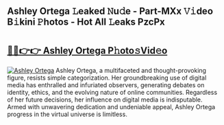 ## Ashley Ortega 𝙻eaked 𝙽u𝚍e - Part-MXx 𝚅𝚒deo B𝚒kini 𝙿hotos - Hot All 𝙻eaks PzcPx

# <h2><a href="http://ld2l0s1.urlbe.top/?page=Ashley+Ortega">🔗🔗👉👉 Ashley Ortega P𝚑oto𝚜Vid𝚎o</a></h2>

[![Ashley Ortega](https://i.imgur.com/eBuTRDB.gif)](http://ld2l0s1.urlbe.top/?page=Ashley+Ortega)
Ashley Ortega, a multifaceted and thought-provoking figure, resists simple categorization. Her groundbreaking use of digital media has enthralled and infuriated observers, generating debates on identity, ethics, and the evolving nature of online communities. Regardless of her future decisions, her influence on digital media is indisputable. Armed with unwavering dedication and undeniable appeal, Ashley Ortega progress in the virtual universe is limitless.
